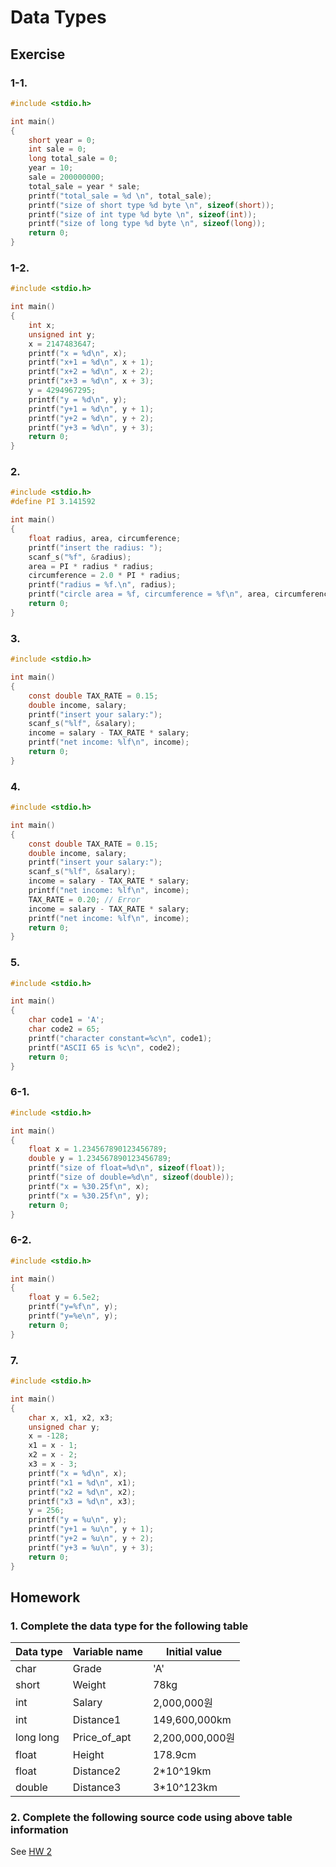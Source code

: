# Data Types

## Exercise

### 1-1.

```c
#include <stdio.h>

int main()
{
    short year = 0;
    int sale = 0;
    long total_sale = 0;
    year = 10;
    sale = 200000000;
    total_sale = year * sale;
    printf("total_sale = %d \n", total_sale);
    printf("size of short type %d byte \n", sizeof(short));
    printf("size of int type %d byte \n", sizeof(int));
    printf("size of long type %d byte \n", sizeof(long));
    return 0;
}
```

### 1-2.

```c
#include <stdio.h>

int main()
{
    int x;
    unsigned int y;
    x = 2147483647;
    printf("x = %d\n", x);
    printf("x+1 = %d\n", x + 1);
    printf("x+2 = %d\n", x + 2);
    printf("x+3 = %d\n", x + 3);
    y = 4294967295;
    printf("y = %d\n", y);
    printf("y+1 = %d\n", y + 1);
    printf("y+2 = %d\n", y + 2);
    printf("y+3 = %d\n", y + 3);
    return 0;
}
```

### 2.

```c
#include <stdio.h>
#define PI 3.141592

int main()
{
    float radius, area, circumference;
    printf("insert the radius: ");
    scanf_s("%f", &radius);
    area = PI * radius * radius;
    circumference = 2.0 * PI * radius;
    printf("radius = %f.\n", radius);
    printf("circle area = %f, circumference = %f\n", area, circumference);
    return 0;
}
```

### 3.

```c
#include <stdio.h>

int main()
{
    const double TAX_RATE = 0.15;
    double income, salary;
    printf("insert your salary:");
    scanf_s("%lf", &salary);
    income = salary - TAX_RATE * salary;
    printf("net income: %lf\n", income);
    return 0;
}
```

### 4.

```c
#include <stdio.h>

int main()
{
    const double TAX_RATE = 0.15;
    double income, salary;
    printf("insert your salary:");
    scanf_s("%lf", &salary);
    income = salary - TAX_RATE * salary;
    printf("net income: %lf\n", income);
    TAX_RATE = 0.20; // Error
    income = salary - TAX_RATE * salary;
    printf("net income: %lf\n", income);
    return 0;
}
```

### 5.

```c
#include <stdio.h>

int main()
{
    char code1 = 'A';
    char code2 = 65;
    printf("character constant=%c\n", code1);
    printf("ASCII 65 is %c\n", code2);
    return 0;
}
```

### 6-1.

```c
#include <stdio.h>

int main()
{
    float x = 1.234567890123456789;
    double y = 1.234567890123456789;
    printf("size of float=%d\n", sizeof(float));
    printf("size of double=%d\n", sizeof(double));
    printf("x = %30.25f\n", x);
    printf("x = %30.25f\n", y);
    return 0;
}
```

### 6-2.

```c
#include <stdio.h>

int main()
{
    float y = 6.5e2;
    printf("y=%f\n", y);
    printf("y=%e\n", y);
    return 0;
}
```

### 7.

```c
#include <stdio.h>

int main()
{
    char x, x1, x2, x3;
    unsigned char y;
    x = -128;
    x1 = x - 1;
    x2 = x - 2;
    x3 = x - 3;
    printf("x = %d\n", x);
    printf("x1 = %d\n", x1);
    printf("x2 = %d\n", x2);
    printf("x3 = %d\n", x3);
    y = 256;
    printf("y = %u\n", y);
    printf("y+1 = %u\n", y + 1);
    printf("y+2 = %u\n", y + 2);
    printf("y+3 = %u\n", y + 3);
    return 0;
}
```

## Homework

### 1. Complete the data type for the following table

| Data type | Variable name | Initial value  |
| --------- | ------------- | -------------- |
| char      | Grade         | 'A'            |
| short     | Weight        | 78kg           |
| int       | Salary        | 2,000,000원    |
| int       | Distance1     | 149,600,000km  |
| long long | Price_of_apt  | 2,200,000,000원|
| float     | Height        | 178.9cm        |
| float     | Distance2     | 2*10^19km      |
| double    | Distance3     | 3*10^123km     |

### 2. Complete the following source code using above table information

See [HW 2](./hw02/main.c)
